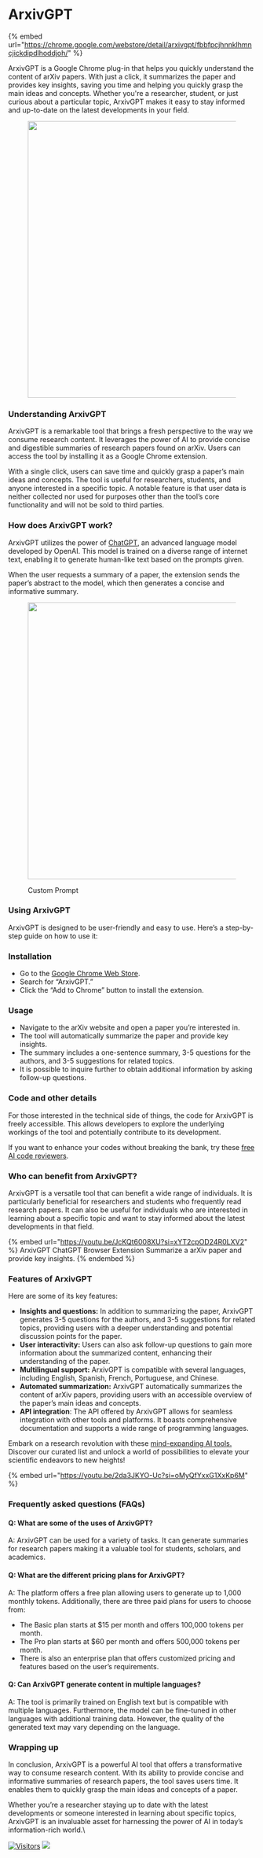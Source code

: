 # ArxivGPT

{% embed url="https://chrome.google.com/webstore/detail/arxivgpt/fbbfpcjhnnklhmncjickdipdlhoddjoh/" %}

ArxivGPT is a Google Chrome plug-in that helps you quickly understand the content of arXiv papers. With just a click, it summarizes the paper and provides key insights, saving you time and helping you quickly grasp the main ideas and concepts. Whether you're a researcher, student, or just curious about a particular topic, ArxivGPT makes it easy to stay informed and up-to-date on the latest developments in your field.

<figure><img src="https://user-images.githubusercontent.com/901975/217130285-20d0bf67-e9a8-46ca-9d9d-f49b42515a7d.png" alt="" width="563"><figcaption></figcaption></figure>

### Understanding ArxivGPT

ArxivGPT is a remarkable tool that brings a fresh perspective to the way we consume research content. It leverages the power of AI to provide concise and digestible summaries of research papers found on arXiv. Users can access the tool by installing it as a Google Chrome extension.

With a single click, users can save time and quickly grasp a paper’s main ideas and concepts. The tool is useful for researchers, students, and anyone interested in a specific topic. A notable feature is that user data is neither collected nor used for purposes other than the tool’s core functionality and will not be sold to third parties​​.

### How does ArxivGPT work?

ArxivGPT utilizes the power of [ChatGPT](https://ambcrypto.com/blog/what-does-gpt-stand-for-in-chat-gpt-everything-you-need-to-know/), an advanced language model developed by OpenAI. This model is trained on a diverse range of internet text, enabling it to generate human-like text based on the prompts given.&#x20;

When the user requests a summary of a paper, the extension sends the paper’s abstract to the model, which then generates a concise and informative summary.

<figure><img src="https://user-images.githubusercontent.com/901975/217131081-d5487c3f-cb5c-46f4-be21-e4f1a22e9fce.png" alt="" width="563"><figcaption><p>Custom Prompt</p></figcaption></figure>

### Using ArxivGPT

ArxivGPT is designed to be user-friendly and easy to use. Here’s a step-by-step guide on how to use it:

### Installation

* Go to the [Google Chrome Web Store](https://chrome.google.com/webstore/detail/arxivgpt/fbbfpcjhnnklhmncjickdipdlhoddjoh).
* Search for “ArxivGPT.”
* Click the “Add to Chrome” button to install the extension.

### Usage

* Navigate to the arXiv website and open a paper you’re interested in.
* The tool will automatically summarize the paper and provide key insights.
* The summary includes a one-sentence summary, 3-5 questions for the authors, and 3-5 suggestions for related topics​.
* It is possible to inquire further to obtain additional information by asking follow-up questions.

### Code and other details

For those interested in the technical side of things, the code for ArxivGPT is freely accessible. This allows developers to explore the underlying workings of the tool and potentially contribute to its development.

If you want to enhance your codes without breaking the bank, try these [free AI code reviewers](https://ambcrypto.com/blog/ai-code-reviewer-9-free-alternatives-for-code-reviews/).

### Who can benefit from ArxivGPT?&#x20;

ArxivGPT is a versatile tool that can benefit a wide range of individuals. It is particularly beneficial for researchers and students who frequently read research papers. It can also be useful for individuals who are interested in learning about a specific topic and want to stay informed about the latest developments in that field.

{% embed url="https://youtu.be/JcKQt6008XU?si=xYT2cpOD24R0LXV2" %}
ArxivGPT ChatGPT Browser Extension Summarize a arXiv paper and provide key insights.
{% endembed %}

### Features of ArxivGPT

Here are some of its key features:

* **Insights and questions:** In addition to summarizing the paper, ArxivGPT generates 3-5 questions for the authors, and 3-5 suggestions for related topics, providing users with a deeper understanding and potential discussion points for the paper​.
* **User interactivity:** Users can also ask follow-up questions to gain more information about the summarized content, enhancing their understanding of the paper​.
* **Multilingual support:** ArxivGPT is compatible with several languages, including English, Spanish, French, Portuguese, and Chinese.
* **Automated summarization:** ArxivGPT automatically summarizes the content of arXiv papers, providing users with an accessible overview of the paper’s main ideas and concepts​.
* **API integration**: The API offered by ArxivGPT allows for seamless integration with other tools and platforms. It boasts comprehensive documentation and supports a wide range of programming languages.

Embark on a research revolution with these [mind-expanding AI tools.](https://opentools.ai/category/research/?utm\_source=ambcrypto.com) Discover our curated list and unlock a world of possibilities to elevate your scientific endeavors to new heights!

{% embed url="https://youtu.be/2da3JKYO-Uc?si=oMyQfYxxG1XxKp6M" %}

### Frequently asked questions (FAQs)&#x20;

#### Q: What are some of the uses of ArxivGPT?&#x20;

A: ArxivGPT can be used for a variety of tasks. It can generate summaries for research papers making it a valuable tool for students, scholars, and academics.&#x20;

#### Q: What are the different pricing plans for ArxivGPT?&#x20;

A: The platform offers a free plan allowing users to generate up to 1,000 monthly tokens. Additionally, there are three paid plans for users to choose from:

* The Basic plan starts at $15 per month and offers 100,000 tokens per month.&#x20;
* The Pro plan starts at $60 per month and offers 500,000 tokens per month.&#x20;
* There is also an enterprise plan that offers customized pricing and features based on the user’s requirements​.

#### Q: Can ArxivGPT generate content in multiple languages?&#x20;

A: The tool is primarily trained on English text but is compatible with multiple languages. Furthermore, the model can be fine-tuned in other languages with additional training data. However, the quality of the generated text may vary depending on the language​.

### Wrapping up

In conclusion, ArxivGPT is a powerful AI tool that offers a transformative way to consume research content. With its ability to provide concise and informative summaries of research papers, the tool saves users time. It enables them to quickly grasp the main ideas and concepts of a paper.

Whether you’re a researcher staying up to date with the latest developments or someone interested in learning about specific topics, ArxivGPT is an invaluable asset for harnessing the power of AI in today’s information-rich world.\

[![Visitors](https://api.visitorbadge.io/api/visitors?path=https%3A%2F%2Fgithub.com%2Fdrshahizan\&labelColor=%23697689\&countColor=%23555555\&style=plastic)](https://visitorbadge.io/status?path=https%3A%2F%2Fgithub.com%2Fdrshahizan) ![](https://hit.yhype.me/github/profile?user\_id=81284918)